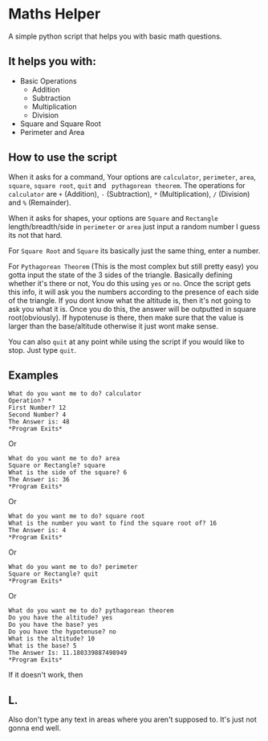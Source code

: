# Maths Helper

A simple python script that helps you with basic math questions.

## It helps you with:
- Basic Operations
    - Addition
    - Subtraction
    - Multiplication
    - Division
- Square and Square Root
- Perimeter and Area

## How to use the script

When it asks for a command, Your options are `calculator`, `perimeter`, `area`, `square`, `square root`, `quit` and ` pythagorean theorem`.
The operations for `calculator` are `+` (Addition), `-` (Subtraction), `*` (Multiplication), `/` (Division) and `%` (Remainder).

When it asks for shapes, your options are `Square` and `Rectangle` length/breadth/side in `perimeter` or `area` just input a random number I guess its not that hard.

For `Square Root` and `Square` its basically just the same thing, enter a number.

For `Pythagorean Theorem` (This is the most complex but still pretty easy) you gotta input the state of the 3 sides of the triangle. Basically defining whether it's there or not, You do this using `yes` or `no`. Once the script gets this info, it will ask you the numbers according to the presence of each side of the triangle. If you dont know what the altitude is, then it's not going to ask you what it is. Once you do this, the answer will be outputted in square root(obviously). If hypotenuse is there, then make sure that the value is larger than the base/altitude otherwise it just wont make sense.

You can also `quit` at any point while using the script if you would like to stop. Just type `quit`.

## Examples
```
What do you want me to do? calculator
Operation? *
First Number? 12
Second Number? 4
The Answer is: 48
*Program Exits*
```
Or

```
What do you want me to do? area
Square or Rectangle? square
What is the side of the square? 6
The Answer is: 36
*Program Exits*
```
Or

```
What do you want me to do? square root
What is the number you want to find the square root of? 16
The Answer is: 4
*Program Exits*
```
Or

```
What do you want me to do? perimeter
Square or Rectangle? quit
*Program Exits*
```
Or

```
What do you want me to do? pythagorean theorem
Do you have the altitude? yes
Do you have the base? yes
Do you have the hypotenuse? no
What is the altitude? 10
What is the base? 5
The Answer Is: 11.180339887498949
*Program Exits*
```

If it doesn't work, then

## L.

Also don't type any text in areas where you aren't supposed to. It's just not gonna end well.
